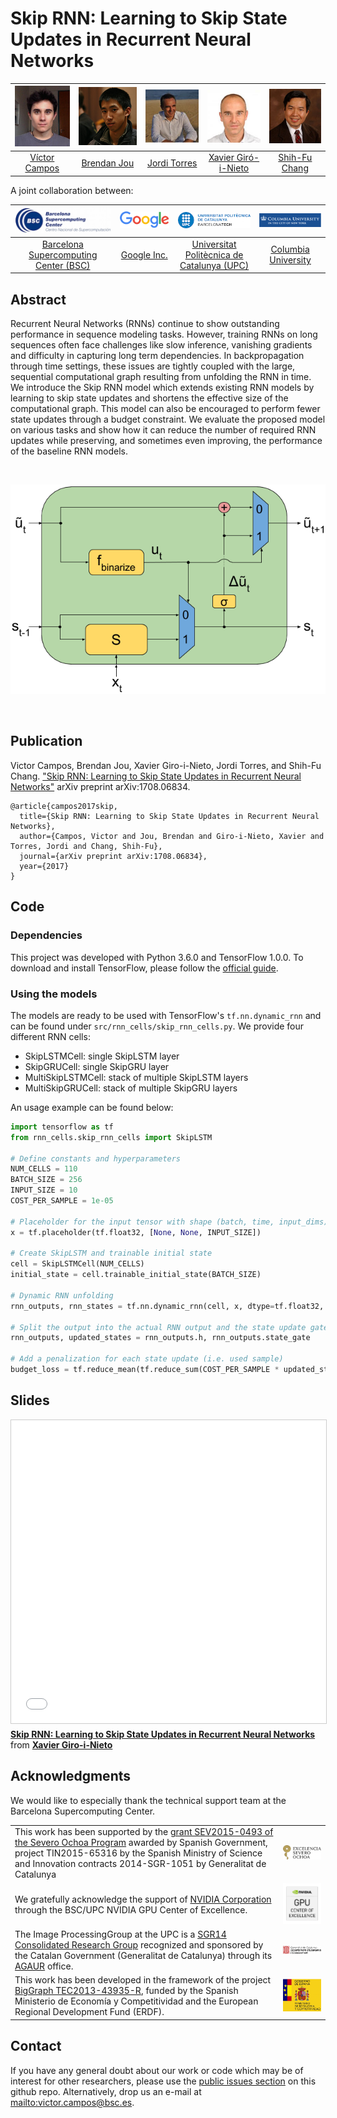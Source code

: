 # Skip RNN: Learning to Skip State Updates in Recurrent Neural Networks

| ![Víctor Campos][VictorCampos-photo]  |  ![Brendan Jou][BrendanJou-photo] |  ![Jordi Torres][JordiTorres-photo]  | ![Xavier Giro-i-Nieto][XavierGiro-photo]  | ![Shih-Fu Chang][ShihFuChang-photo] |  
|:-:|:-:|:-:|:-:|:-:|
| [Víctor Campos][VictorCampos-web] | [Brendan Jou][BrendanJou-web] |  [Jordi Torres][JordiTorres-web] | [Xavier Giró-i-Nieto][XavierGiro-web] | [Shih-Fu Chang][ShihFuChang-web] |  

[VictorCampos-photo]: ./figures/authors/VictorCampos.jpg "Víctor Campos"
[JordiTorres-photo]: ./figures/authors/JordiTorres.jpg "Jordi Torres"
[XavierGiro-photo]: ./figures/authors/XavierGiro.jpg "Xavier Giro-i-Nieto"
[BrendanJou-photo]: ./figures/authors/BrendanJou.png "Brendan Jou"
[ShihFuChang-photo]: ./figures/authors/ShihFuChang.jpg "Shih-Fu Chang"

[VictorCampos-web]: https://imatge.upc.edu/web/people/victor-campos
[JordiTorres-web]: http://www.jorditorres.org/
[XavierGiro-web]: https://imatge.upc.edu/web/people/xavier-giro
[BrendanJou-web]: http://www.ee.columbia.edu/~bjou/
[ShihFuChang-web]: http://www.ee.columbia.edu/~sfchang/



A joint collaboration between:

|  ![logo-bsc] | ![logo-google] | ![logo-upc] | ![logo-columbia] |
|:-:|:-:|:-:|:-:|
| [Barcelona Supercomputing Center (BSC)](https://www.bsc.es/)  |  [Google Inc.](https://www.google.com/) | [Universitat Politècnica de Catalunya (UPC)](http://www.upc.edu/?set_language=en)   | [Columbia University](https://www.columbia.edu/ ) |

[logo-upc]: ./figures/logos/upc.jpg "Universitat Politècnica de Catalunya"
[logo-bsc]: ./figures/logos/bsc.jpg "Barcelona Supercomputing Center"
[logo-google]: ./figures/logos/google.png "Google"
[logo-columbia]: ./figures/logos/columbia.png "Columbia University"



## Abstract

Recurrent Neural Networks (RNNs) continue to show  outstanding performance in sequence modeling tasks. However, training RNNs on long sequences often face challenges like slow inference, vanishing gradients and difficulty in capturing long term dependencies. In backpropagation through time settings, these issues are tightly coupled with the large, sequential computational graph resulting from unfolding the RNN in time. We introduce the Skip RNN model which extends existing RNN models by learning to skip state updates and shortens the effective size of the computational graph. This model can also be encouraged to perform fewer state updates through a budget constraint. We evaluate the proposed model on various tasks and show how it can reduce the number of required RNN updates while preserving, and sometimes even improving, the performance of the baseline RNN models.

&nbsp;

[model]: ./figures/skip-rnn-model.png
![model]

&nbsp;


## Publication

Victor Campos, Brendan Jou, Xavier Giro-i-Nieto, Jordi Torres, and Shih-Fu Chang. ["Skip RNN: Learning to Skip State Updates in Recurrent Neural Networks"](https://arxiv.org/abs/1708.06834) arXiv preprint arXiv:1708.06834.

```
@article{campos2017skip,
  title={Skip RNN: Learning to Skip State Updates in Recurrent Neural Networks},
  author={Campos, Victor and Jou, Brendan and Giro-i-Nieto, Xavier and Torres, Jordi and Chang, Shih-Fu},
  journal={arXiv preprint arXiv:1708.06834},
  year={2017}
}
```

## Code

### Dependencies
This project was developed with Python 3.6.0 and TensorFlow 1.0.0. To download and install TensorFlow, please follow the [official guide](https://www.tensorflow.org/get_started/os_setup).

### Using the models
The models are ready to be used with TensorFlow's `tf.nn.dynamic_rnn` and can be found under `src/rnn_cells/skip_rnn_cells.py`. We provide four different RNN cells:

* SkipLSTMCell: single SkipLSTM layer
* SkipGRUCell: single SkipGRU layer
* MultiSkipLSTMCell: stack of multiple SkipLSTM layers
* MultiSkipGRUCell: stack of multiple SkipGRU layers

An usage example can be found below:

```python
import tensorflow as tf
from rnn_cells.skip_rnn_cells import SkipLSTM

# Define constants and hyperparameters
NUM_CELLS = 110
BATCH_SIZE = 256
INPUT_SIZE = 10
COST_PER_SAMPLE = 1e-05

# Placeholder for the input tensor with shape (batch, time, input_dims)
x = tf.placeholder(tf.float32, [None, None, INPUT_SIZE])

# Create SkipLSTM and trainable initial state
cell = SkipLSTMCell(NUM_CELLS)
initial_state = cell.trainable_initial_state(BATCH_SIZE)

# Dynamic RNN unfolding
rnn_outputs, rnn_states = tf.nn.dynamic_rnn(cell, x, dtype=tf.float32, initial_state=initial_state)

# Split the output into the actual RNN output and the state update gate
rnn_outputs, updated_states = rnn_outputs.h, rnn_outputs.state_gate

# Add a penalization for each state update (i.e. used sample)
budget_loss = tf.reduce_mean(tf.reduce_sum(COST_PER_SAMPLE * updated_states, 1), 0)
```


## Slides

<iframe src="//www.slideshare.net/slideshow/embed_code/key/3AIVxKWZcqs6EG" width="595" height="485" frameborder="0" marginwidth="0" marginheight="0" scrolling="no" style="border:1px solid #CCC; border-width:1px; margin-bottom:5px; max-width: 100%;" allowfullscreen> </iframe> <div style="margin-bottom:5px"> <strong> <a href="//www.slideshare.net/xavigiro/skip-rnn-learning-to-skip-state-updates-in-recurrent-neural-networks" title="Skip RNN: Learning to Skip State Updates in Recurrent Neural Networks" target="_blank">Skip RNN: Learning to Skip State Updates in Recurrent Neural Networks</a> </strong> from <strong><a href="https://www.slideshare.net/xavigiro" target="_blank">Xavier Giro-i-Nieto</a></strong> </div>


## Acknowledgments

We would like to especially thank the technical support team at the Barcelona Supercomputing Center.

|   |   |
|:--|:-:|
| This work has been supported by the [grant SEV2015-0493 of the Severo Ochoa Program](https://www.bsc.es/es/severo-ochoa/presentaci%C3%B3n) awarded by Spanish Government, project TIN2015-65316 by the Spanish Ministry of Science and Innovation contracts 2014-SGR-1051 by Generalitat de Catalunya | ![logo-severo] |
|  We gratefully acknowledge the support of [NVIDIA Corporation](http://www.nvidia.com/content/global/global.php) through the BSC/UPC NVIDIA GPU Center of Excellence. |  ![logo-gpu_excellence_center] |
|  The Image ProcessingGroup at the UPC is a [SGR14 Consolidated Research Group](https://imatge.upc.edu/web/projects/sgr14-image-and-video-processing-group) recognized and sponsored by the Catalan Government (Generalitat de Catalunya) through its [AGAUR](http://agaur.gencat.cat/en/inici/index.html) office. |  ![logo-catalonia] |
|  This work has been developed in the framework of the project [BigGraph TEC2013-43935-R](https://imatge.upc.edu/web/projects/biggraph-heterogeneous-information-and-graph-signal-processing-big-data-era-application), funded by the Spanish Ministerio de Economía y Competitividad and the European Regional Development Fund (ERDF).  | ![logo-spain] | 


[logo-gpu_excellence_center]: ./figures/logos/gpu_excellence_center.png "Logo of NVidia"
[logo-catalonia]: ./figures/logos/generalitat.jpg "Logo of Catalan government"
[logo-spain]: ./figures/logos/MEyC.png "Logo of Spanish government"
[logo-severo]: ./figures/logos/severo_ochoa.png "Severo Ochoa"


## Contact

If you have any general doubt about our work or code which may be of interest for other researchers, please use the [public issues section](https://github.com/imatge-upc/skiprnn-2017-tfm/issues) on this github repo. Alternatively, drop us an e-mail at <mailto:victor.campos@bsc.es>.
